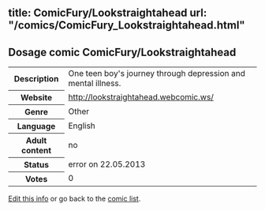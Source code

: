 title: ComicFury/Lookstraightahead
url: "/comics/ComicFury_Lookstraightahead.html"
---
Dosage comic ComicFury/Lookstraightahead
-----------------------------------------

<p id="msg"></p>
<script type="text/javascript">
if (window.location.search === '?edit_info_mail=sent_ok') {
  var elem = document.getElementById("msg");
  elem.innerHTML = 'Edited information sucessfully sent for review, which is usually done daily. Thanks!';
  elem.className = 'ok';
}
</script>
<table class="comicinfo">
<tr>
<th>Description</th><td>One teen boy's journey through depression and mental illness.</td>
</tr>
<tr>
<th>Website</th><td><a href="http://lookstraightahead.webcomic.ws/">http://lookstraightahead.webcomic.ws/</a></td>
</tr>
<tr>
<th>Genre</th><td>Other</td>
</tr>
<tr>
<th>Language</th><td>English</td>
</tr>
<tr>
<th>Adult content</th><td>no</td>
</tr>
<tr>
<th>Status</th><td>error on 22.05.2013</td>
</tr>
<tr>
<th>Votes</th><td>0</td>
</tr>
</table>

[Edit this info](ComicFury_Lookstraightahead_edit.html) or go back to the [comic list](../comic-index.html).
